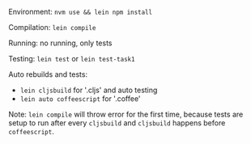 Environment:
`nvm use && lein npm install`

Compilation: `lein compile`

Running: no running, only tests

Testing: `lein test` or `lein test-task1`

Auto rebuilds and tests:

  - `lein cljsbuild` for '.cljs' and auto testing
  - `lein auto coffeescript` for '.coffee'


Note:
`lein compile` will throw error for the first time, because tests are setup to
run after every `cljsbuild` and `cljsbuild` happens before `coffeescript`.
